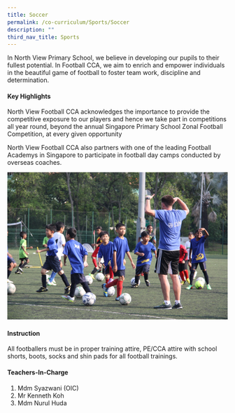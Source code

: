```yaml
---
title: Soccer
permalink: /co-curriculum/Sports/Soccer
description: ""
third_nav_title: Sports
---
```

In North View Primary School, we believe in developing our pupils to their fullest potential. In Football CCA, we aim to enrich and empower individuals in the beautiful game of football to foster team work, discipline and determination.

#### **Key Highlights**


North View Football CCA acknowledges the importance to provide the competitive exposure to our players and hence we take part in competitions all year round, beyond the annual Singapore Primary School Zonal Football Competition, at every given opportunity

  

North View Football CCA also partners with one of the leading Football Academys in Singapore to participate in football day camps conducted by overseas coaches.

  

![](/images/Co%20Curriculum/Soccer/ft1.png)
#### **Instruction**


All footballers must be in proper training attire, PE/CCA attire with school shorts, boots, socks and shin pads for all football trainings.

#### **Teachers-In-Charge**


1.  Mdm Syazwani (OIC)
2.  Mr Kenneth Koh
3.  Mdm Nurul Huda